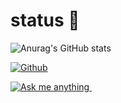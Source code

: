 # status 🤔

![Anurag's GitHub stats](https://github-readme-stats.vercel.app/api?username=Ln3242&show_icons=true&theme=radical)


[![Github](https://img.shields.io/github/followers/Ln3242?label=Follow&style=social)](https://github.com/rickstaa)

<!-- Social button 1 -->
<!-- Dark Mode -->
<a href="https://discord.gg/vNHfjWvWcn">
<img src="https://img.shields.io/discord/1046296841010040853?style=for-the-badge&logo=discord&labelColor=000&color=FFF#gh-dark-mode-only" alt="Ask me anything">
</a>
&nbsp;
